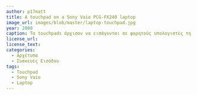 ```yaml
---
author: p17matt
title: A touchpad on a Sony Vaio PCG-FX240 laptop   
image_url: images/blob/master/laptop-touchpad.jpg
year: 2000
caption: Τα touchpads άρχισαν να εισάγονται σε φορητούς υπολογιστές τη δεκαετία του 1990, ως ένα εργαλείο που μπορεί να μεταφράσει την κίνηση και τη θέση των δακτύλων ενός χρήστη σε μία σχετική θέση στο λειτουργικό σύστημα που μεταφέρεται στην οθόνη. Στην παραπάνω εικόνα απεικονίζεται ένα πρώιμο παράδειγμα touchpad ενσωματωμένο σε φορητό υπολογιστή που εντάσει στον κόσμο της τεχνολογίας ένα εναλλακτικό τρόπο διάδρασης μεταξύ ανθρώπου-υπολογιστή.  
license_url: 
license_text: 
categories:
  - Αρχέτυπα 
  - Συσκευές Εισόδου
tags:
  - Touchpad 
  - Sony Vaio
  - Laptop
---
```

